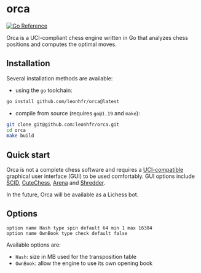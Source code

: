 # orca

[![Go Reference](https://pkg.go.dev/badge/github.com/leonhfr/orca.svg)](https://pkg.go.dev/github.com/leonhfr/orca)

Orca is a UCI-compliant chess engine written in Go that analyzes chess positions and computes the optimal moves.

## Installation

Several installation methods are available:

- using the `go` toolchain:

```sh
go install github.com/leonhfr/orca@latest
```

- compile from source (requires `go@1.19` and `make`):

```sh
git clone git@github.com:leonhfr/orca.git
cd orca
make build
```

## Quick start

Orca is not a complete chess software and requires a [UCI-compatible](https://backscattering.de/chess/uci/) graphical user interface (GUI) to be used comfortably. GUI options include [SCID](http://scid.sourceforge.net/), [CuteChess](https://github.com/cutechess/cutechess), [Arena](http://www.playwitharena.de/) and [Shredder](https://www.shredderchess.com/).

In the future, Orca will be available as a Lichess bot.

## Options

```
option name Hash type spin default 64 min 1 max 16384
option name OwnBook type check default false
```

Available options are:
- `Hash`: size in MB used for the transposition table
- `OwnBook`: allow the engine to use its own opening book
